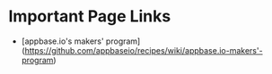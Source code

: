 # Important Page Links

* [appbase.io's makers' program] (https://github.com/appbaseio/recipes/wiki/appbase.io-makers'-program)
